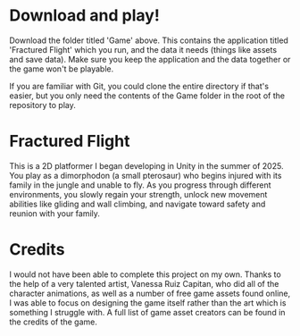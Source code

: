 # Download and play!
Download the folder titled 'Game' above. This contains the application titled 'Fractured Flight' which you run, and the data it needs (things like assets and save data). Make sure you keep the application and the data together or the game won't be playable.

If you are familiar with Git, you could clone the entire directory if that's easier, but you only need the contents of the Game folder in the root of the repository to play.

# Fractured Flight
This is a 2D platformer I began developing in Unity in the summer of 2025. You play as a dimorphodon (a small pterosaur) who begins injured with its family in the jungle and unable to fly. As you progress through different environments, you slowly regain your strength, unlock new movement abilities like gliding and wall climbing, and navigate toward safety and reunion with your family.

# Credits
I would not have been able to complete this project on my own. Thanks to the help of a very talented artist, Vanessa Ruiz Capitan, who did all of the character animations, as well as a number of free game assets found online, I was able to focus on designing the game itself rather than the art which is something I struggle with. A full list of game asset creators can be found in the credits of the game.
